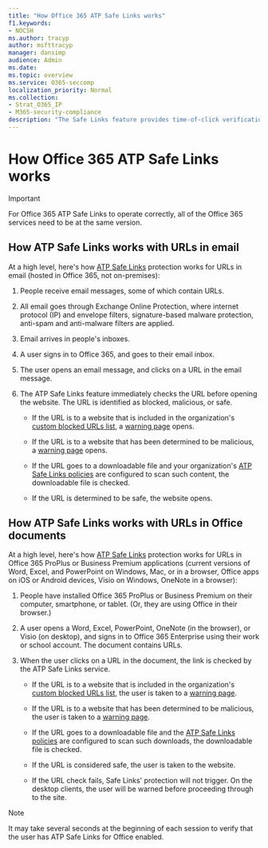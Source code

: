 ```yaml
---
title: "How Office 365 ATP Safe Links works"
f1.keywords:
- NOCSH
ms.author: tracyp
author: msfttracyp
manager: dansimp
audience: Admin
ms.date:
ms.topic: overview
ms.service: O365-seccomp
localization_priority: Normal
ms.collection: 
- Strat_O365_IP
- M365-security-compliance
description: "The Safe Links feature provides time-of-click verification of hyperlinks in Office documents and in email messages. Read this article to learn how ATP Safe Links works."
---
```


# How Office 365 ATP Safe Links works
> [!IMPORTANT] 
> For Office 365 ATP Safe Links to operate correctly, all of the Office 365 services need to be at the same version.
         
## How ATP Safe Links works with URLs in email

At a high level, here's how [ATP Safe Links](atp-safe-links.md) protection works for URLs in email (hosted in Office 365, not on-premises):
  
1. People receive email messages, some of which contain URLs.
    
2. All email goes through Exchange Online Protection, where internet protocol (IP) and envelope filters, signature-based malware protection, anti-spam and anti-malware filters are applied. 
    
3. Email arrives in people's inboxes.
    
4. A user signs in to Office 365, and goes to their email inbox.
    
5. The user opens an email message, and clicks on a URL in the email message.
    
6. The ATP Safe Links feature immediately checks the URL before opening the website. The URL is identified as blocked, malicious, or safe.
        
   - If the URL is to a website that is included in the organization's [custom blocked URLs list](set-up-a-custom-blocked-urls-list-wtih-atp.md), a [warning page](atp-safe-links-warning-pages.md) opens. 
    
   - If the URL is to a website that has been determined to be malicious, a [warning page](atp-safe-links-warning-pages.md) opens. 
    
   - If the URL goes to a downloadable file and your organization's [ATP Safe Links policies](set-up-atp-safe-links-policies.md) are configured to scan such content, the downloadable file is checked. 
    
   - If the URL is determined to be safe, the website opens.
    
## How ATP Safe Links works with URLs in Office documents 

At a high level, here's how [ATP Safe Links](atp-safe-links.md) protection works for URLs in Office 365 ProPlus or Business Premium applications (current versions of Word, Excel, and PowerPoint on Windows, Mac, or in a browser, Office apps on iOS or Android devices, Visio on Windows, OneNote in a browser):
  
1. People have installed Office 365 ProPlus or Business Premium on their computer, smartphone, or tablet. (Or, they are using Office in their browser.)
    
2. A user opens a Word, Excel, PowerPoint, OneNote (in the browser), or Visio (on desktop), and signs in to Office 365 Enterprise using their work or school account. The document contains URLs.
    
3. When the user clicks on a URL in the document, the link is checked by the ATP Safe Links service.
    
   - If the URL is to a website that is included in the organization's [custom blocked URLs list](set-up-a-custom-blocked-urls-list-wtih-atp.md), the user is taken to a [warning page](atp-safe-links-warning-pages.md).
    
   - If the URL is to a website that has been determined to be malicious, the user is taken to a [warning page](atp-safe-links-warning-pages.md).
    
   - If the URL goes to a downloadable file and the [ATP Safe Links policies](set-up-atp-safe-links-policies.md) are configured to scan such downloads, the downloadable file is checked. 
    
   - If the URL is considered safe, the user is taken to the website.
      
   - If the URL check fails, Safe Links' protection will not trigger. On the desktop clients, the user will be warned before proceeding through to the site.
      
> [!NOTE]
> It may take several seconds at the beginning of each session to verify that the user has ATP Safe Links for Office enabled. 
      
